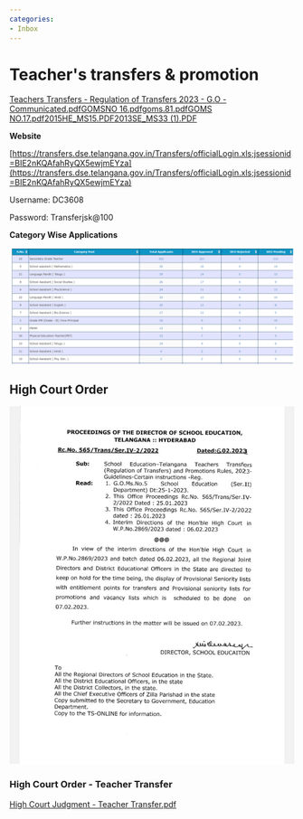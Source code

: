 ```yaml
---
categories:
- Inbox
---
```

# Teacher's transfers & promotion

  

[Teachers Transfers - Regulation of Transfers 2023 - G.O - Communicated.pdf](../files/eb51fb2b-b8aa-4cc3-9e38-af346e9d4d62.pdf)[GOMSNO 16.pdf](../files/1fe24749-896d-430e-8abd-1e7280a5a6f2.pdf)[goms.81.pdf](../files/3e52b65f-4ad9-4c1b-a1a6-b712ef1ff34c.pdf)[GOMS NO.17.pdf](../files/ce6778d2-e998-47e6-ab77-fef2636abb78.pdf)[2015HE\_MS15.PDF](../files/1b90fbf7-8443-47df-a647-7566a262f376.PDF)[2013SE\_MS33 (1).PDF](../files/b4ae699a-0d0e-4c41-9c66-77911199d3fe.PDF)

  

**Website**

[https://transfers.dse.telangana.gov.in/Transfers/officialLogin.xls;jsessionid=BIE2nKQAfahRyQX5ewjmEYza](https://transfers.dse.telangana.gov.in/Transfers/officialLogin.xls;jsessionid=BIE2nKQAfahRyQX5ewjmEYza)

  

Username: DC3608

Password: Transferjsk@100

  

**Category Wise Applications**

![](../files/574699a4-eb19-4dc0-9043-7730e9a9f2c6.png)

  

## **High Court Order**

![](../files/68ae0085-1900-4376-80d4-8e6677fe3eb0.png)

  

### **High Court Order - Teacher Transfer**

[High Court Judgment - Teacher Transfer.pdf](../files/7067b6ce-fa03-4c48-be33-6c328cade53f.pdf)